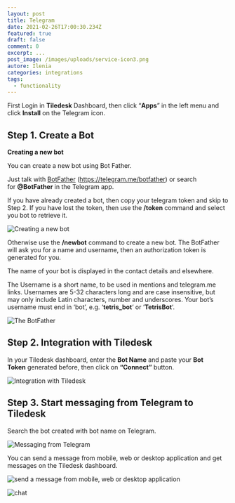 ```yaml
---
layout: post
title: Telegram
date: 2021-02-26T17:00:30.234Z
featured: true
draft: false
comment: 0
excerpt: ...
post_image: /images/uploads/service-icon3.png
autore: Ilenia
categories: integrations
tags:
  - functionality
---
```

First Login in **Tiledesk** Dashboard, then click “**Apps**” in the left menu and click **Install** on the Telegram icon.

## Step 1. Create a Bot

**Creating a new bot**

You can create a new bot using Bot Father.

Just talk with [BotFather](https://telegram.me/botfather) (<https://telegram.me/botfather>) or search for **@BotFather** in the Telegram app.

If you have already created a bot, then copy your telegram token and skip to Step 2. If you have lost the token, then use the **/token** command and select you bot to retrieve it.

![Creating a new bot](/images/uploads/schermata-2021-01-11-alle-12.23.54_censored.jpg "Creating a new bot")

Otherwise use the **/newbot** command to create a new bot. The BotFather will ask you for a name and username, then an authorization token is generated for you.

The name of your bot is displayed in the contact details and elsewhere.

The Username is a short name, to be used in mentions and telegram.me links. Usernames are 5-32 characters long and are case insensitive, but may only include Latin characters, number and underscores. Your bot’s username must end in ‘bot’, e.g. ‘**tetris_bot**‘ or ‘**TetrisBot**‘.

![The BotFather](/images/uploads/schermata-2021-01-11-alle-12.07.07_censored-1.jpg "The BotFather")

## Step 2. Integration with Tiledesk

In your Tiledesk dashboard, enter the **Bot Name** and paste your **Bot Token** generated before, then click on **“Connect”** button.

![Integration with Tiledesk](/images/uploads/schermata-2021-01-11-alle-12.51.55_censored.jpg "Integration with Tiledesk")

## Step 3. Start messaging from Telegram to Tiledesk

Search the bot created with bot name on Telegram.

![Messaging from Telegram](/images/uploads/schermata-2021-01-11-alle-12.56.26_censored.jpg "Messaging from Telegram")

You can send a message from mobile, web or desktop application and get messages on the Tiledesk dashboard.

![send a message from mobile, web or desktop application](/images/uploads/schermata-2021-01-11-alle-13.06.51_censored.jpg "send a message from mobile, web or desktop application")

![chat](/images/uploads/schermata-2021-01-11-alle-13.02.21_censored.jpg "chat")